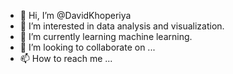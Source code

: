 - 👋 Hi, I’m @DavidKhoperiya
- 👀 I’m interested in data analysis and visualization.
- 🌱 I’m currently learning machine learning.
- 💞️ I’m looking to collaborate on ...
- 📫 How to reach me ...

<!---
DavidKhoperiya/DavidKhoperiya is a ✨ special ✨ repository because its `README.md` (this file) appears on your GitHub profile.
You can click the Preview link to take a look at your changes.
--->
